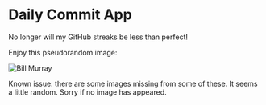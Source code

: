 Daily Commit App
================
No longer will my GitHub streaks be less than perfect!

Enjoy this pseudorandom image:

![Bill Murray](http://www.fillmurray.com/600/500 "Bill Murray")

Known issue: there are some images missing from some of these. It seems a little random. Sorry if no image has appeared.